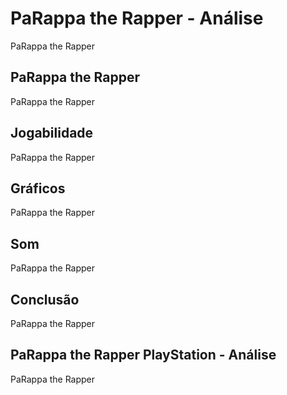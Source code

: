 ---
---

# PaRappa the Rapper - Análise

PaRappa the Rapper

## PaRappa the Rapper

PaRappa the Rapper

## Jogabilidade

PaRappa the Rapper

## Gráficos

PaRappa the Rapper

## Som

PaRappa the Rapper

## Conclusão

PaRappa the Rapper

## PaRappa the Rapper PlayStation - Análise

PaRappa the Rapper
